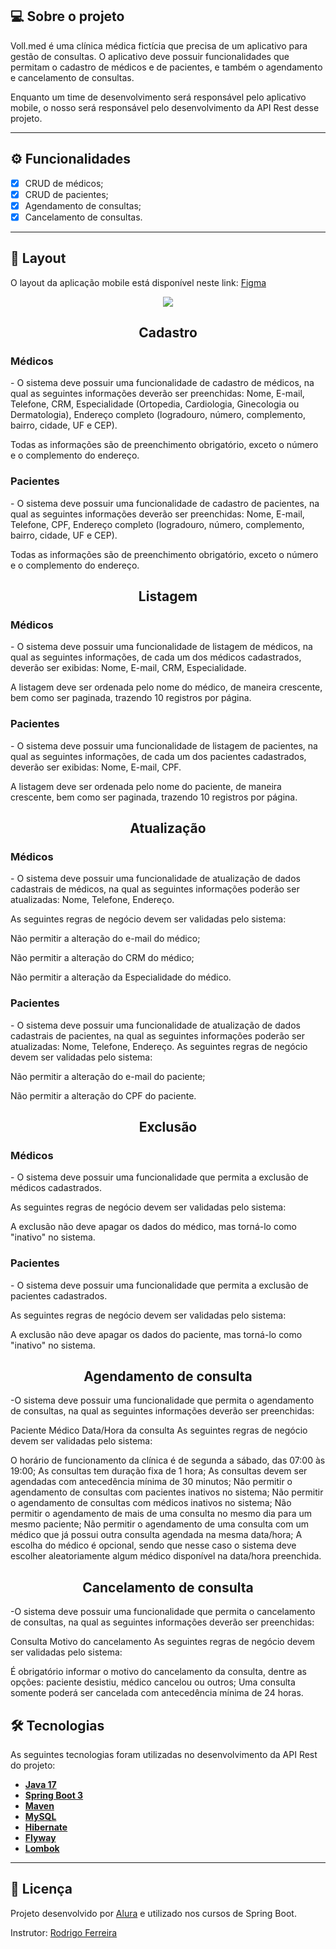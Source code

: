 
## 💻 Sobre o projeto

Voll.med é uma clínica médica fictícia que precisa de um aplicativo para gestão de consultas. O aplicativo deve possuir funcionalidades que permitam o cadastro de médicos e de pacientes, e também o agendamento e cancelamento de consultas.

Enquanto um time de desenvolvimento será responsável pelo aplicativo mobile, o nosso será responsável pelo desenvolvimento da API Rest desse projeto.

---

## ⚙️ Funcionalidades

- [x] CRUD de médicos;
- [x] CRUD de pacientes;
- [x] Agendamento de consultas;
- [x] Cancelamento de consultas.

---

## 🎨 Layout

O layout da aplicação mobile está disponível neste link: <a href="https://www.figma.com/file/N4CgpJqsg7gjbKuDmra3EV/Voll.med">Figma</a>


<p align="center">
<img loading="lazy" src="http://img.shields.io/static/v1?label=STATUS&message=%20DESENVOLVIDO&color=GREEN&style=for-the-badge"/>
</p>

<h2 align="center"> Cadastro </h2>

<h3>Médicos</h3>
- O sistema deve possuir uma funcionalidade de cadastro de médicos, na qual as seguintes informações deverão ser preenchidas:
 Nome, E-mail, Telefone, CRM, Especialidade (Ortopedia, Cardiologia, Ginecologia ou Dermatologia),
 Endereço completo (logradouro, número, complemento, bairro, cidade, UF e CEP).
 
Todas as informações são de preenchimento obrigatório, exceto o número e o complemento do endereço.

<h3>Pacientes</h3> -
O sistema deve possuir uma funcionalidade de cadastro de pacientes, na qual as seguintes informações deverão ser preenchidas: Nome, E-mail, Telefone, CPF, Endereço completo (logradouro, número, complemento, bairro, cidade, UF e CEP).

Todas as informações são de preenchimento obrigatório, exceto o número e o complemento do endereço.


<h2 align="center">Listagem</h2>

<h3>Médicos</h3>
- O sistema deve possuir uma funcionalidade de listagem de médicos, na qual as seguintes informações, de cada um dos médicos cadastrados, deverão ser exibidas: Nome, E-mail, CRM, Especialidade.

A listagem deve ser ordenada pelo nome do médico, de maneira crescente, bem como ser paginada, trazendo 10 registros por página.

<h3>Pacientes</h3> -
O sistema deve possuir uma funcionalidade de listagem de pacientes, na qual as seguintes informações, de cada um dos pacientes cadastrados, deverão ser exibidas: Nome, E-mail, CPF.

A listagem deve ser ordenada pelo nome do paciente, de maneira crescente, bem como ser paginada, trazendo 10 registros por página.


<h2 align="center">Atualização</h2>

<h3>Médicos</h3> 
- O sistema deve possuir uma funcionalidade de atualização de dados cadastrais de médicos, na qual as seguintes informações poderão ser atualizadas: Nome, Telefone, Endereço.

As seguintes regras de negócio devem ser validadas pelo sistema:

Não permitir a alteração do e-mail do médico;

Não permitir a alteração do CRM do médico;

Não permitir a alteração da Especialidade do médico.

<h3>Pacientes</h3>
- O sistema deve possuir uma funcionalidade de atualização de dados cadastrais de pacientes, na qual as seguintes informações poderão ser atualizadas: Nome, Telefone, Endereço.
As seguintes regras de negócio devem ser validadas pelo sistema:

Não permitir a alteração do e-mail do paciente;

Não permitir a alteração do CPF do paciente.

<h2 align="center">Exclusão</h2>

<h3>Médicos</h3> 
- O sistema deve possuir uma funcionalidade que permita a exclusão de médicos cadastrados.

As seguintes regras de negócio devem ser validadas pelo sistema:

A exclusão não deve apagar os dados do médico, mas torná-lo como "inativo" no sistema.

<h3>Pacientes</h3> -
O sistema deve possuir uma funcionalidade que permita a exclusão de pacientes cadastrados.

As seguintes regras de negócio devem ser validadas pelo sistema:

A exclusão não deve apagar os dados do paciente, mas torná-lo como "inativo" no sistema.

<h2 align="center">Agendamento de consulta</h2>
-O sistema deve possuir uma funcionalidade que permita o agendamento de consultas, na qual as seguintes informações deverão ser preenchidas:

Paciente
Médico
Data/Hora da consulta
As seguintes regras de negócio devem ser validadas pelo sistema:

O horário de funcionamento da clínica é de segunda a sábado, das 07:00 às 19:00;
As consultas tem duração fixa de 1 hora;
As consultas devem ser agendadas com antecedência mínima de 30 minutos;
Não permitir o agendamento de consultas com pacientes inativos no sistema;
Não permitir o agendamento de consultas com médicos inativos no sistema;
Não permitir o agendamento de mais de uma consulta no mesmo dia para um mesmo paciente;
Não permitir o agendamento de uma consulta com um médico que já possui outra consulta agendada na mesma data/hora;
A escolha do médico é opcional, sendo que nesse caso o sistema deve escolher aleatoriamente algum médico disponível na data/hora preenchida.

<h2 align="center"> Cancelamento de consulta</h2>
-O sistema deve possuir uma funcionalidade que permita o cancelamento de consultas, na qual as seguintes informações deverão ser preenchidas:

Consulta
Motivo do cancelamento
As seguintes regras de negócio devem ser validadas pelo sistema:

É obrigatório informar o motivo do cancelamento da consulta, dentre as opções: paciente desistiu, médico cancelou ou outros;
Uma consulta somente poderá ser cancelada com antecedência mínima de 24 horas.


## 🛠 Tecnologias

As seguintes tecnologias foram utilizadas no desenvolvimento da API Rest do projeto:

- **[Java 17](https://www.oracle.com/java)**
- **[Spring Boot 3](https://spring.io/projects/spring-boot)**
- **[Maven](https://maven.apache.org)**
- **[MySQL](https://www.mysql.com)**
- **[Hibernate](https://hibernate.org)**
- **[Flyway](https://flywaydb.org)**
- **[Lombok](https://projectlombok.org)**

---

## 📝 Licença

Projeto desenvolvido por [Alura](https://www.alura.com.br) e utilizado nos cursos de Spring Boot.

Instrutor: [Rodrigo Ferreira](https://cursos.alura.com.br/user/rodrigo-ferreira) 



